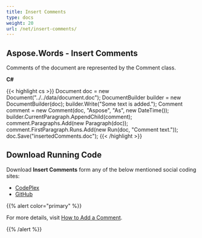 ```yaml
---
title: Insert Comments
type: docs
weight: 20
url: /net/insert-comments/
---
```


## **Aspose.Words - Insert Comments**
Comments of the document are represented by the Comment class.

**C#**

{{< highlight cs >}}
Document doc = new Document("../../data/document.doc");
DocumentBuilder builder = new DocumentBuilder(doc);
builder.Write("Some text is added.");
Comment comment = new Comment(doc, "Aspose", "As", new DateTime());
builder.CurrentParagraph.AppendChild(comment);
comment.Paragraphs.Add(new Paragraph(doc));
comment.FirstParagraph.Runs.Add(new Run(doc, "Comment text."));
doc.Save("insertedComments.doc");
{{< /highlight >}}
## **Download Running Code**
Download **Insert Comments** form any of the below mentioned social coding sites:

- [CodePlex](https://asposenpoi.codeplex.com/downloads/get/1475288)
- [GitHub](https://github.com/aspose-words/Aspose.Words-for-.NET/releases/download/Aspose.Words_Features_Missing_in_NPOI_v_1.0/Insert.Comments.Aspose.Words.zip)

{{% alert color="primary" %}} 

For more details, visit [How to Add a Comment](http://www.aspose.com/docs/display/wordsnet/How+to+Add+a+Comment).

{{% /alert %}}
